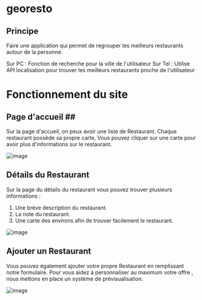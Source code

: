 # georesto

## Principe 

Faire une application qui permet de regrouper les meilleurs restaurants autour de la personne.

Sur PC : Fonction de recherche pour la ville de l'utilisateur
Sur Tel : Utilise API localisation pour trouver les meilleurs restaurants proche de l'utilisateur


# Fonctionnement du site # 

## Page d'accueil ## 

Sur la page d'accueil, on peux avoir une liste de Restaurant. Chaque restaurant possède sa propre carte, Vous pouvez cliquer sur une carte pour avoir plus d'informations sur le restaurant.

![image](https://user-images.githubusercontent.com/58172330/174342247-9f892d61-f3a6-48cb-937e-cf9ed98079b8.png)


## Détails du Restaurant ## 

Sur la page du détails du restaurant vous pouvez trouver plusieurs informations : 

1. Une brève description du restaurant.
2. La note du restaurant.
3. Une carte des environs afin de trouver facilement le restaurant. 

![image](https://user-images.githubusercontent.com/58172330/174342849-a9dad40d-65d7-47c5-945a-9ebe16238ded.png)

## Ajouter un Restaurant ##

Vous pouvez également ajouter votre propre Restaurant en remplissant notre formulaire. Pour vous aidez à personnaliser au maximum votre offre , nous mettons en place un système de prévisualisation.

![image](https://user-images.githubusercontent.com/58172330/174343784-fb0e1926-9351-46a9-9adb-89bf3392a83f.png)
